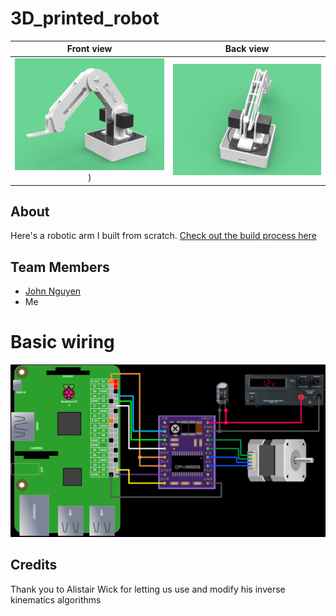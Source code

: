 # 3D_printed_robot

Front view            |  Back view
:-------------------------:|:-------------------------:
![render](https://github.com/seanngpack/3D-Printed-Robotic-Arm/blob/master/Photos/image5.jpg))  |   ![render](https://github.com/seanngpack/3D-Printed-Robotic-Arm/blob/master/Photos/image6.jpg)



## About
Here's a robotic arm I built from scratch.
[Check out the build process here](https://www.seanngpack.com/3D-printed-robotic-arm/)

## Team Members
* [John Nguyen](http://github.com/johnnguyen2020)
* Me

# Basic wiring

![ScreenShot](https://github.com/seanngpack/3D-Printed-Robotic-Arm/blob/master/Photos/PiStepper03.png)

## Credits
Thank you to Alistair Wick for letting us use and modify his inverse kinematics algorithms
